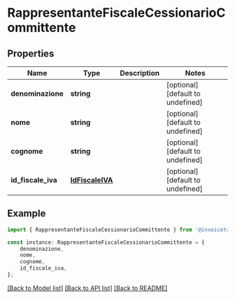 # RappresentanteFiscaleCessionarioCommittente


## Properties

Name | Type | Description | Notes
------------ | ------------- | ------------- | -------------
**denominazione** | **string** |  | [optional] [default to undefined]
**nome** | **string** |  | [optional] [default to undefined]
**cognome** | **string** |  | [optional] [default to undefined]
**id_fiscale_iva** | [**IdFiscaleIVA**](IdFiscaleIVA.md) |  | [optional] [default to undefined]

## Example

```typescript
import { RappresentanteFiscaleCessionarioCommittente } from '@invoicetronic/ts-sdk';

const instance: RappresentanteFiscaleCessionarioCommittente = {
    denominazione,
    nome,
    cognome,
    id_fiscale_iva,
};
```

[[Back to Model list]](../README.md#documentation-for-models) [[Back to API list]](../README.md#documentation-for-api-endpoints) [[Back to README]](../README.md)
